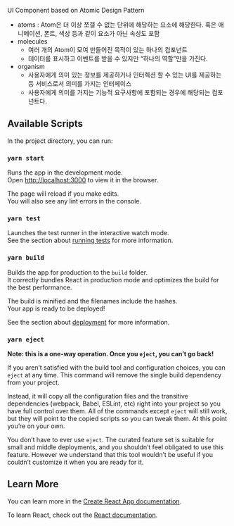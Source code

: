 UI Component based on Atomic Design Pattern

- atoms : Atom은 더 이상 쪼갤 수 없는 단위에 해당하는 요소에 해당한다. 혹은 애니메이션, 폰트, 색상 등과 같이 요소가 아닌 속성도 포함
- molecules
  - 여러 개의 Atom이 모여 만들어진 목적이 있는 하나의 컴포넌트
  - 데이터를 표시하고 이벤트를 받을 수 있지만 “하나의 역할”만을 가진다.
- organism
  - 사용자에게 의미 있는 정보를 제공하거나 인터렉션 할 수 있는 UI를 제공하는 등 서비스로서 의미를 가지는 인터페이스
  - 사용자에게 의미를 가지는 기능적 요구사항에 포함되는 경우에 해당되는 컴포넌트다.

## Available Scripts

In the project directory, you can run:

### `yarn start`

Runs the app in the development mode.<br />
Open [http://localhost:3000](http://localhost:3000) to view it in the browser.

The page will reload if you make edits.<br />
You will also see any lint errors in the console.

### `yarn test`

Launches the test runner in the interactive watch mode.<br />
See the section about [running tests](https://facebook.github.io/create-react-app/docs/running-tests) for more information.

### `yarn build`

Builds the app for production to the `build` folder.<br />
It correctly bundles React in production mode and optimizes the build for the best performance.

The build is minified and the filenames include the hashes.<br />
Your app is ready to be deployed!

See the section about [deployment](https://facebook.github.io/create-react-app/docs/deployment) for more information.

### `yarn eject`

**Note: this is a one-way operation. Once you `eject`, you can’t go back!**

If you aren’t satisfied with the build tool and configuration choices, you can `eject` at any time. This command will remove the single build dependency from your project.

Instead, it will copy all the configuration files and the transitive dependencies (webpack, Babel, ESLint, etc) right into your project so you have full control over them. All of the commands except `eject` will still work, but they will point to the copied scripts so you can tweak them. At this point you’re on your own.

You don’t have to ever use `eject`. The curated feature set is suitable for small and middle deployments, and you shouldn’t feel obligated to use this feature. However we understand that this tool wouldn’t be useful if you couldn’t customize it when you are ready for it.

## Learn More

You can learn more in the [Create React App documentation](https://facebook.github.io/create-react-app/docs/getting-started).

To learn React, check out the [React documentation](https://reactjs.org/).
